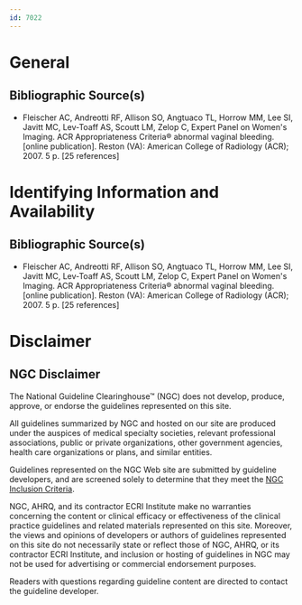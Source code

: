 ```yaml
---
id: 7022
---
```


# General

## Bibliographic Source(s)

- Fleischer AC, Andreotti RF, Allison SO, Angtuaco TL, Horrow MM, Lee SI, Javitt MC, Lev-Toaff AS, Scoutt LM, Zelop C, Expert Panel on Women's Imaging. ACR Appropriateness Criteria® abnormal vaginal bleeding. [online publication]. Reston (VA): American College of Radiology (ACR); 2007. 5 p. [25 references]

# Identifying Information and Availability

## Bibliographic Source(s)

- Fleischer AC, Andreotti RF, Allison SO, Angtuaco TL, Horrow MM, Lee SI, Javitt MC, Lev-Toaff AS, Scoutt LM, Zelop C, Expert Panel on Women's Imaging. ACR Appropriateness Criteria® abnormal vaginal bleeding. [online publication]. Reston (VA): American College of Radiology (ACR); 2007. 5 p. [25 references]

# Disclaimer

## NGC Disclaimer

The National Guideline Clearinghouse™ (NGC) does not develop, produce, approve, or endorse the guidelines represented on this site.

All guidelines summarized by NGC and hosted on our site are produced under the auspices of medical specialty societies, relevant professional associations, public or private organizations, other government agencies, health care organizations or plans, and similar entities.

Guidelines represented on the NGC Web site are submitted by guideline developers, and are screened solely to determine that they meet the [NGC Inclusion Criteria](/help-and-about/summaries/inclusion-criteria).

NGC, AHRQ, and its contractor ECRI Institute make no warranties concerning the content or clinical efficacy or effectiveness of the clinical practice guidelines and related materials represented on this site. Moreover, the views and opinions of developers or authors of guidelines represented on this site do not necessarily state or reflect those of NGC, AHRQ, or its contractor ECRI Institute, and inclusion or hosting of guidelines in NGC may not be used for advertising or commercial endorsement purposes.

Readers with questions regarding guideline content are directed to contact the guideline developer.

